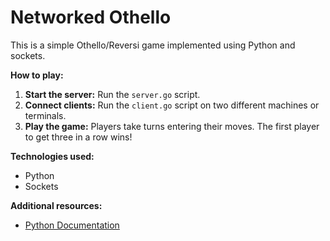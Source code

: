 # Networked Othello

This is a simple Othello/Reversi game implemented using Python and sockets.

**How to play:**
1. **Start the server:** Run the `server.go` script.
2. **Connect clients:** Run the `client.go` script on two different machines or terminals.
3. **Play the game:** Players take turns entering their moves. The first player to get three in a row wins!

**Technologies used:**
* Python
* Sockets

**Additional resources:**
* [Python Documentation](https://docs.python.org/3/)
